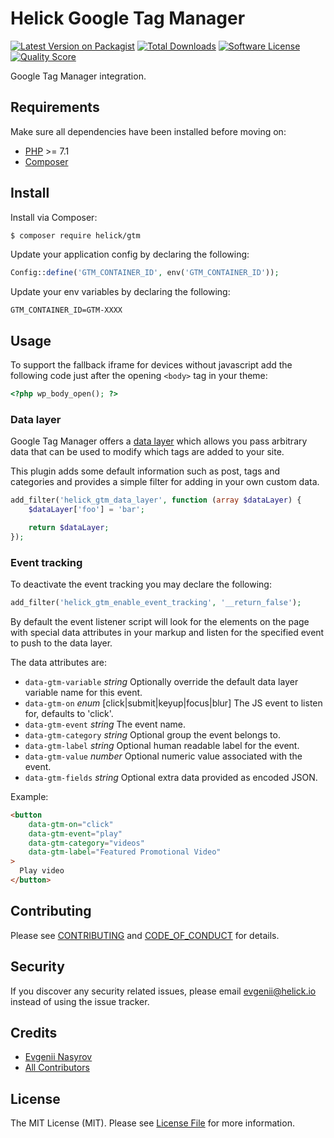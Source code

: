 # Helick Google Tag Manager

[![Latest Version on Packagist][ico-version]][link-packagist]
[![Total Downloads][ico-downloads]][link-downloads]
[![Software License][ico-license]](LICENSE.md)
[![Quality Score][ico-code-quality]][link-code-quality]

Google Tag Manager integration.

## Requirements

Make sure all dependencies have been installed before moving on:

* [PHP](http://php.net/manual/en/install.php) >= 7.1
* [Composer](https://getcomposer.org/download/)

## Install

Install via Composer:

``` bash
$ composer require helick/gtm
```

Update your application config by declaring the following:

``` php
Config::define('GTM_CONTAINER_ID', env('GTM_CONTAINER_ID'));
```

Update your env variables by declaring the following:

``` dotenv
GTM_CONTAINER_ID=GTM-XXXX
```

## Usage

To support the fallback iframe for devices without javascript add the following code just after the opening `<body>` tag in your theme:

``` php
<?php wp_body_open(); ?>
```

### Data layer

Google Tag Manager offers a [data layer](https://developers.google.com/tag-manager/devguide) which allows you pass arbitrary data that can be used to modify which tags are added to your site.

This plugin adds some default information such as post, tags and categories and provides a simple filter for adding in your own custom data.

``` php
add_filter('helick_gtm_data_layer', function (array $dataLayer) {
    $dataLayer['foo'] = 'bar';

    return $dataLayer;
});
```

### Event tracking

To deactivate the event tracking you may declare the following:

``` php
add_filter('helick_gtm_enable_event_tracking', '__return_false');
```

By default the event listener script will look for the elements on the page with special data attributes in your markup and listen for the specified event to push to the data layer.

The data attributes are:

- `data-gtm-variable` *string* Optionally override the default data layer variable name for this event.
- `data-gtm-on` *enum* [click|submit|keyup|focus|blur] The JS event to listen for, defaults to 'click'.
- `data-gtm-event` *string* The event name.
- `data-gtm-category` *string* Optional group the event belongs to.
- `data-gtm-label` *string* Optional human readable label for the event.
- `data-gtm-value` *number* Optional numeric value associated with the event.
- `data-gtm-fields` *string* Optional extra data provided as encoded JSON.

Example:

``` html
<button
    data-gtm-on="click"
    data-gtm-event="play"
    data-gtm-category="videos"
    data-gtm-label="Featured Promotional Video"
>
  Play video
</button>
```

## Contributing

Please see [CONTRIBUTING](CONTRIBUTING.md) and [CODE_OF_CONDUCT](CODE_OF_CONDUCT.md) for details.

## Security

If you discover any security related issues, please email evgenii@helick.io instead of using the issue tracker.

## Credits

- [Evgenii Nasyrov][link-author]
- [All Contributors][link-contributors]

## License

The MIT License (MIT). Please see [License File](LICENSE.md) for more information.

[ico-version]: https://img.shields.io/packagist/v/helick/gtm.svg?style=flat-square
[ico-license]: https://img.shields.io/badge/license-MIT-brightgreen.svg?style=flat-square
[ico-code-quality]: https://img.shields.io/scrutinizer/g/helick/gtm.svg?style=flat-square
[ico-downloads]: https://img.shields.io/packagist/dt/helick/gtm.svg?style=flat-square

[link-packagist]: https://packagist.org/packages/helick/gtm
[link-code-quality]: https://scrutinizer-ci.com/g/helick/gtm
[link-downloads]: https://packagist.org/packages/helick/gtm
[link-author]: https://github.com/nasyrov
[link-contributors]: ../../contributors
